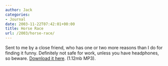 ```yaml
---
author: Jack
categories:
- Journal
date: 2003-11-22T07:42:01+00:00
title: Horse Race
url: /2003/horse-race/
---
```


Sent to me by a close friend, who has one or two more reasons than I do for finding it funny. Definitely not safe for work, unless you have headphones, so beware. [Download it here][1]. (1.12mb MP3).

 [1]: /files/horserace.mp3 "Horse Race"